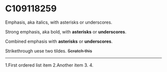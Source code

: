 # C109118259

Emphasis, aka italics, with asterisks or underscores.

Strong emphasis, aka bold, with **asterisks** or **underscores**.

Combined emphasis with **asterisks** or **underscores**.

Strikethrough uese two tildes. ~~Scratch this~~
***
1.First ordered list item
2.Another item
3.
4.
